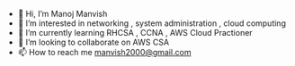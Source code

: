 - 👋 Hi, I’m Manoj Manvish
- 👀 I’m interested in networking , system administration , cloud computing 
- 🌱 I’m currently learning RHCSA , CCNA , AWS Cloud Practioner
- 💞️ I’m looking to collaborate on AWS CSA
- 📫 How to reach me manvish2000@gmail.com


